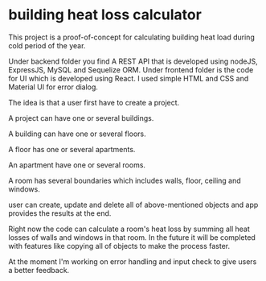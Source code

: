 # building heat loss calculator
This project is a proof-of-concept for calculating building heat load during cold period of the year.

Under backend folder you find A REST API that is developed using nodeJS, ExpressJS, MySQL and Sequelize ORM.
Under frontend folder is the code for UI which is developed using React.
I used simple HTML and CSS and Material UI for error dialog.

The idea is that a user first have to create a project.

A project can have one or several buildings.

A building can have one or several floors.

A floor has one or several apartments.

An apartment have one or several rooms.

A room has several boundaries which includes walls, floor, ceiling and windows.

user can create, update and delete all of above-mentioned objects and app provides the results at the end.

Right now the code can calculate a room's heat loss by summing all heat losses of walls and windows in that room.
In the future it will be completed with features like copying all of objects to make the process faster.

At the moment I'm working on error handling and input check to give users a better feedback. 

